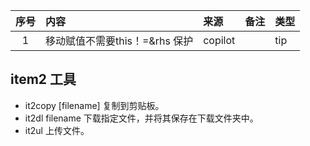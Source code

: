 | 序号 | 内容                   | 来源        | 备注 | 类型  |
|:--:|:---------------------|:----------|:---|:----|
|1| 移动赋值不需要this！=&rhs 保护 | copilot |    | tip |

## item2 工具
- it2copy [filename] 复制到剪贴板。
- it2dl filename 下载指定文件，并将其保存在下载文件夹中。
- it2ul 上传文件。